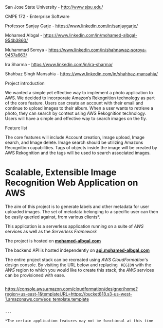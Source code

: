 
San Jose State University - http://www.sjsu.edu/

CMPE 172 - Enterprise Software

Professor Sanjay Garje - https://www.linkedin.com/in/sanjaygarje/

Mohamed Albgal             - https://www.linkedin.com/in/mohamed-albgal-954b3860/

Muhammad Soroya            - https://www.linkedin.com/in/shahnawaz-soroya-9457a663/

Ira Sharma                 - https://www.linkedin.com/in/ira-sharma/

Shahbaz Singh Mansahia     - https://www.linkedin.com/in/shahbaz-mansahia/

Project introduction

We wanted a simple yet effective way to implement a photo application to AWS. We decided to incorporate Amazon’s Rekognition technology as part of the core feature. Users can create an account with their email and continue to upload images to their album. When a user wants to retrieve a photo, they can search by context using AWS Rekognition technology. Users will have a simple and effective way to search images on the fly. 

Feature list

The core features will include Account creation, Image upload, Image search, and Image delete. Image search should be utilizing Amazons Recognition capabilities. Tags of objects inside the image will be created by AWS Rekognition and the tags will be used to search associated images.


# Scalable, Extensible Image Recognition Web Application on AWS

The aim of this project is to generate labels and other metadata for user uploaded images. The set of metadata belonging to a specific user can then be easily queried against, from various clients*.

This application is a serverless application running on a suite of *AWS* services as well as the *Serverless Framework*

The project is hosted on **[mohamed-albgal.com](mohamed-albgal.com)**

The backend API is hosted independently on **[api.mohamed-albgal.com](mohamed-albgal.com)**

The entire project stack can be recreated using *AWS CloudFormation*'s design console. By visiting the URL below and  replacing ``` REGION``` with the *AWS* region to which you would like to create this stack, the *AWS* services can be provisioned with ease.

> ```
https://console.aws.amazon.com/cloudformation/designer/home?region=us-east-1&templateURL=https://bucket818.s3-us-west-1.amazonaws.com/eos_template.template
```

---

*The certain application features may not be functional at this time















